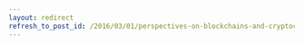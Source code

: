 ```yaml
---
layout: redirect
refresh_to_post_id: /2016/03/01/perspectives-on-blockchains-and-cryptocurrencies
---
```

